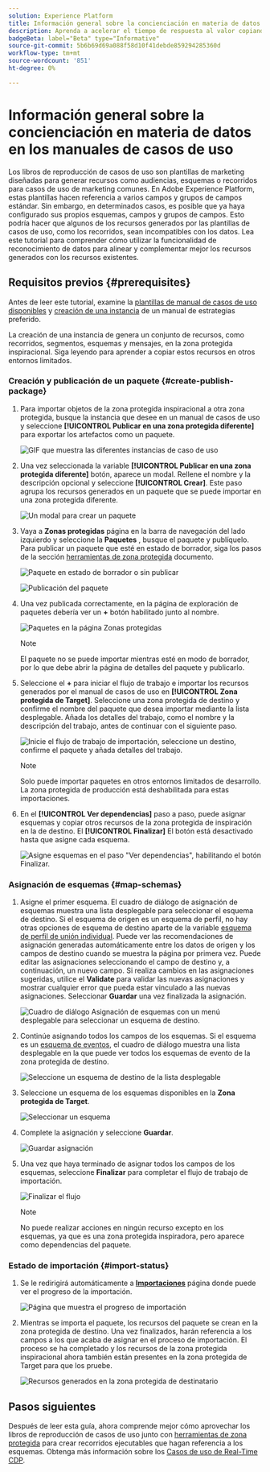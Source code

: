 ```yaml
---
solution: Experience Platform
title: Información general sobre la concienciación en materia de datos en los manuales de casos de uso
description: Aprenda a acelerar el tiempo de respuesta al valor copiando los recursos generados en la zona protegida inspiradora final en otras zonas protegidas.
badgeBeta: label="Beta" type="Informative"
source-git-commit: 5b6b69d69a088f58d10f41debde859294285360d
workflow-type: tm+mt
source-wordcount: '851'
ht-degree: 0%

---
```



# Información general sobre la concienciación en materia de datos en los manuales de casos de uso

Los libros de reproducción de casos de uso son plantillas de marketing diseñadas para generar recursos como audiencias, esquemas o recorridos para casos de uso de marketing comunes. En Adobe Experience Platform, estas plantillas hacen referencia a varios campos y grupos de campos estándar. Sin embargo, en determinados casos, es posible que ya haya configurado sus propios esquemas, campos y grupos de campos. Esto podría hacer que algunos de los recursos generados por las plantillas de casos de uso, como los recorridos, sean incompatibles con los datos. Lea este tutorial para comprender cómo utilizar la funcionalidad de reconocimiento de datos para alinear y complementar mejor los recursos generados con los recursos existentes.

## Requisitos previos {#prerequisites}

Antes de leer este tutorial, examine la [plantillas de manual de casos de uso disponibles](/help/use-case-playbooks/playbooks/discover.md#search-and-filter) y [creación de una instancia](/help/use-case-playbooks/playbooks/create-share-reuse.md) de un manual de estrategias preferido.

La creación de una instancia de genera un conjunto de recursos, como recorridos, segmentos, esquemas y mensajes, en la zona protegida inspiracional. Siga leyendo para aprender a copiar estos recursos en otros entornos limitados.

### Creación y publicación de un paquete {#create-publish-package}

1. Para importar objetos de la zona protegida inspiracional a otra zona protegida, busque la instancia que desee en un manual de casos de uso y seleccione **[!UICONTROL Publicar en una zona protegida diferente]** para exportar los artefactos como un paquete.

   ![GIF que muestra las diferentes instancias de caso de uso](/help/use-case-playbooks/assets/playbooks/data-awareness/browse-to-existing-instances-of-playbook.gif)

2. Una vez seleccionada la variable **[!UICONTROL Publicar en una zona protegida diferente]** botón, aparece un modal. Rellene el nombre y la descripción opcional y seleccione **[!UICONTROL Crear]**. Este paso agrupa los recursos generados en un paquete que se puede importar en una zona protegida diferente.

   ![Un modal para crear un paquete](/help/use-case-playbooks/assets/playbooks/data-awareness/create-package-modal.png)

3. Vaya a **Zonas protegidas** página en la barra de navegación del lado izquierdo y seleccione la **Paquetes** , busque el paquete y publíquelo. Para publicar un paquete que esté en estado de borrador, siga los pasos de la sección [herramientas de zona protegida](/help/sandboxes/ui/sandbox-tooling.md#add-an-object-to-an-existing-package-and-publish) documento.

   ![Paquete en estado de borrador o sin publicar](/help/use-case-playbooks/assets/playbooks/data-awareness/draft-mode.png)

   ![Publicación del paquete](/help/use-case-playbooks/assets/playbooks/data-awareness/publish-draft.png)

4. Una vez publicada correctamente, en la página de exploración de paquetes debería ver un **+** botón habilitado junto al nombre.

   ![Paquetes en la página Zonas protegidas](/help/use-case-playbooks/assets/playbooks/data-awareness/packages.png)

   >[!NOTE]
   >
   > El paquete no se puede importar mientras esté en modo de borrador, por lo que debe abrir la página de detalles del paquete y publicarlo.

5. Seleccione el **+** para iniciar el flujo de trabajo e importar los recursos generados por el manual de casos de uso en **[!UICONTROL Zona protegida de Target]**. Seleccione una zona protegida de destino y confirme el nombre del paquete que desea importar mediante la lista desplegable. Añada los detalles del trabajo, como el nombre y la descripción del trabajo, antes de continuar con el siguiente paso.

   ![Inicie el flujo de trabajo de importación, seleccione un destino, confirme el paquete y añada detalles del trabajo.](/help/use-case-playbooks/assets/playbooks/data-awareness/import-package-import-settings.png)

   >[!NOTE]
   >
   > Solo puede importar paquetes en otros entornos limitados de desarrollo. La zona protegida de producción está deshabilitada para estas importaciones.

6. En el **[!UICONTROL Ver dependencias]** paso a paso, puede asignar esquemas y copiar otros recursos de la zona protegida de inspiración en la de destino. El **[!UICONTROL Finalizar]** El botón está desactivado hasta que asigne cada esquema.

   ![Asigne esquemas en el paso &quot;Ver dependencias&quot;, habilitando el botón Finalizar.](/help/use-case-playbooks/assets/playbooks/data-awareness/import-package-view-dependencies.png)

### Asignación de esquemas {#map-schemas}

1. Asigne el primer esquema. El cuadro de diálogo de asignación de esquemas muestra una lista desplegable para seleccionar el esquema de destino. Si el esquema de origen es un esquema de perfil, no hay otras opciones de esquema de destino aparte de la variable [esquema de perfil de unión individual](/help/xdm/classes/individual-profile.md). Puede ver las recomendaciones de asignación generadas automáticamente entre los datos de origen y los campos de destino cuando se muestra la página por primera vez. Puede editar las asignaciones seleccionando el campo de destino y, a continuación, un nuevo campo. Si realiza cambios en las asignaciones sugeridas, utilice el **Validate** para validar las nuevas asignaciones y mostrar cualquier error que pueda estar vinculado a las nuevas asignaciones. Seleccionar **Guardar** una vez finalizada la asignación.

   ![Cuadro de diálogo Asignación de esquemas con un menú desplegable para seleccionar un esquema de destino.](/help/use-case-playbooks/assets/playbooks/data-awareness/map-to-existing-fields.png)

2. Continúe asignando todos los campos de los esquemas. Si el esquema es un [esquema de eventos](/help/xdm/classes/experienceevent.md), el cuadro de diálogo muestra una lista desplegable en la que puede ver todos los esquemas de evento de la zona protegida de destino.

   ![Seleccione un esquema de destino de la lista desplegable](/help/use-case-playbooks/assets/playbooks/data-awareness/map-to-event-schema.png)

3. Seleccione un esquema de los esquemas disponibles en la **Zona protegida de Target**.

   ![Seleccionar un esquema](/help/use-case-playbooks/assets/playbooks/data-awareness/map-to-available-schemas.png)

4. Complete la asignación y seleccione **Guardar**.

   ![Guardar asignación](/help/use-case-playbooks/assets/playbooks/data-awareness/map-to-existing-modal.png)

5. Una vez que haya terminado de asignar todos los campos de los esquemas, seleccione **Finalizar** para completar el flujo de trabajo de importación.

   ![Finalizar el flujo](/help/use-case-playbooks/assets/playbooks/data-awareness/complete-flow.png)

   >[!NOTE]
   >
   > No puede realizar acciones en ningún recurso excepto en los esquemas, ya que es una zona protegida inspiradora, pero aparece como dependencias del paquete.

### Estado de importación {#import-status}

1. Se le redirigirá automáticamente a [**Importaciones**](/help/sandboxes/ui/sandbox-tooling.md#view-import-details) página donde puede ver el progreso de la importación.

   ![Página que muestra el progreso de importación](/help/use-case-playbooks/assets/playbooks/data-awareness/import-progress.png)

2. Mientras se importa el paquete, los recursos del paquete se crean en la zona protegida de destino. Una vez finalizados, harán referencia a los campos a los que acaba de asignar en el proceso de importación. El proceso se ha completado y los recursos de la zona protegida inspiracional ahora también están presentes en la zona protegida de Target para que los pruebe.

   ![Recursos generados en la zona protegida de destinatario](/help/use-case-playbooks/assets/playbooks/data-awareness/packages.png)

## Pasos siguientes

Después de leer esta guía, ahora comprende mejor cómo aprovechar los libros de reproducción de casos de uso junto con [herramientas de zona protegida](/help/sandboxes/ui/sandbox-tooling.md#monitor-import-jobs-and-view-import-objects-details) para crear recorridos ejecutables que hagan referencia a los esquemas. Obtenga más información sobre los [Casos de uso de Real-Time CDP](/help/rtcdp/use-case-guides/intelligent-re-engagement/intelligent-re-engagement.md).